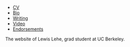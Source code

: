 * <a href="/cv.pdf" target="_blank">CV</a>
* [Bio](/bio.html)
* [Writing](/writing.html)
* [Video](/video.html)
* [Endorsements](/endorsements.html)

The website of Lewis Lehe, grad student at UC Berkeley.
